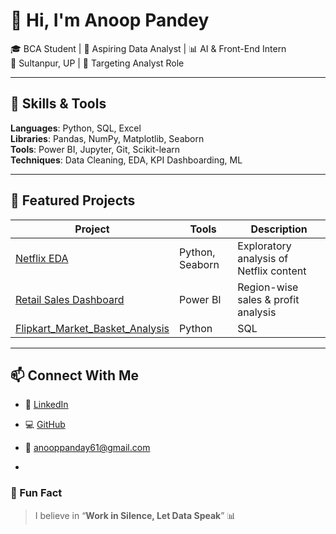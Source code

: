 # 👋 Hi, I'm Anoop Pandey

🎓 BCA Student | 💼 Aspiring Data Analyst | 📊 AI & Front-End Intern  
📍 Sultanpur, UP | 🎯 Targeting Analyst Role

---

## 🔧 Skills & Tools  
**Languages**: Python, SQL, Excel  
**Libraries**: Pandas, NumPy, Matplotlib, Seaborn  
**Tools**: Power BI, Jupyter, Git, Scikit-learn  
**Techniques**: Data Cleaning, EDA, KPI Dashboarding, ML

---

## 🚀 Featured Projects

| Project | Tools | Description |
|--------|-------|-------------|
| [Netflix EDA](https://github.com/Anoop18Pandey/Netflix_EDA_2025) | Python, Seaborn | Exploratory analysis of Netflix content |
| [Retail Sales Dashboard](https://github.com/Anoop18Pandey/Retail_Sales_PBI) | Power BI | Region-wise sales & profit analysis |
| [Flipkart_Market_Basket_Analysis](https://github.com/Anoop18Pandey/Flipkart_Market_Basket_Analysis.git) | Python | SQL | PowerBI |

---

## 📫 Connect With Me  
- 💼 [LinkedIn](https://www.linkedin.com/in/anoop-pandey-7931a5229)  
- 💻 [GitHub](https://github.com/Anoop18Pandey)  
- 📧 anooppanday61@gmail.com

- 
### 🧠 Fun Fact
> I believe in “**Work in Silence, Let Data Speak**” 📊



